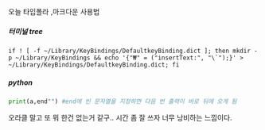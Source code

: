 오늘 타입폴라 ,마크다운 사용법

##### 터미널 tree

```shell
if ! [ -f ~/Library/KeyBindings/DefaultkeyBinding.dict ]; then mkdir -p ~/Library/KeyBindings && echo '{"₩" = ("insertText:", "\`");}' > ~/Library/KeyBindings/DefaultkeyBinding.dict; fi
```

##### python 

```python
print(a,end"") #end에 빈 문자열을 지정하면 다음 번 출력이 바로 뒤에 오게 됨
```

오라클 말고 또 뭐 한건 없는거 같구.. 시간 좀 잘 쓰자 너무 낭비하는 느낌이다.













